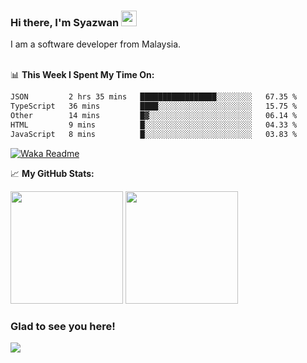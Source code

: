 ### Hi there, I'm Syazwan <img src="https://media.giphy.com/media/hvRJCLFzcasrR4ia7z/giphy.gif" width="25px">
I am a software developer from Malaysia.
<br/><br/>

📊 **This Week I Spent My Time On:**
<!--START_SECTION:waka-->

```txt
JSON         2 hrs 35 mins   █████████████████░░░░░░░░   67.35 %
TypeScript   36 mins         ████░░░░░░░░░░░░░░░░░░░░░   15.75 %
Other        14 mins         █▓░░░░░░░░░░░░░░░░░░░░░░░   06.14 %
HTML         9 mins          █░░░░░░░░░░░░░░░░░░░░░░░░   04.33 %
JavaScript   8 mins          █░░░░░░░░░░░░░░░░░░░░░░░░   03.83 %
```

<!--END_SECTION:waka-->
[![Waka Readme](https://github.com/syazwanz/syazwanz/actions/workflows/wakatime.yml/badge.svg)](https://github.com/syazwanz/syazwanz/actions/workflows/wakatime.yml)

📈 **My GitHub Stats:**

<p>
  <img height="180em" src="https://github-readme-stats.vercel.app/api?username=syazwanz&show_icons=true&hide_border=false&&count_private=true&include_all_commits=true" />
  <img height="180em" src="https://github-readme-stats.vercel.app/api/top-langs/?username=syazwanz&exclude_repo=KNN-Image-Classification&show_icons=true&hide_border=false&layout=compact&langs_count=8"/>
</p>

### Glad to see you here!
![](https://visitor-badge.glitch.me/badge?page_id=syazwanz.syazwanz)
